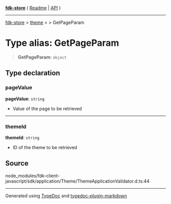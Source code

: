 [**fdk-store**](../../../README.md) ( [Readme](../../../README.md) \| [API](../../../API.md) )

---

[fdk-store](../../../API.md) > [theme](../../README.md) > [<internal>](../README.md) > GetPageParam

# Type alias: GetPageParam

> **GetPageParam**: `object`

## Type declaration

### pageValue

**pageValue**: `string`

- Value of the page to be retrieved

---

### themeId

**themeId**: `string`

- ID of the theme to be retrieved

## Source

node_modules/fdk-client-javascript/sdk/application/Theme/ThemeApplicationValidator.d.ts:44

---

Generated using [TypeDoc](https://typedoc.org/) and [typedoc-plugin-markdown](https://www.npmjs.com/package/typedoc-plugin-markdown)
